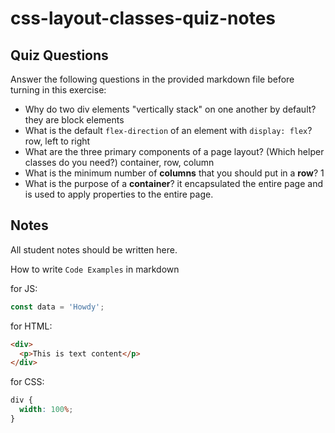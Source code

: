 # css-layout-classes-quiz-notes

## Quiz Questions

Answer the following questions in the provided markdown file before turning in this exercise:

- Why do two div elements "vertically stack" on one another by default?
  they are block elements
- What is the default `flex-direction` of an element with `display: flex`?
  row, left to right
- What are the three primary components of a page layout? (Which helper classes do you need?)
  container, row, column
- What is the minimum number of **columns** that you should put in a **row**?
  1
- What is the purpose of a **container**?
  it encapsulated the entire page and is used to apply properties to the entire page.

## Notes

All student notes should be written here.

How to write `Code Examples` in markdown

for JS:

```javascript
const data = 'Howdy';
```

for HTML:

```html
<div>
  <p>This is text content</p>
</div>
```

for CSS:

```css
div {
  width: 100%;
}
```
